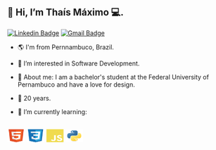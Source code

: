 ## 👋 Hi, I’m Thaís Máximo 💻.

[![Linkedin Badge](https://img.shields.io/badge/-thaismaximoo-7305fa?style=flat-square&logo=Linkedin&logoColor=white&link=https://www.linkedin.com/in/thaismaximoo/)](https://www.linkedin.com/in/thaismaximoo/)
[![Gmail Badge](https://img.shields.io/badge/-tkpm@cin.ufpe.br-7305fa?style=flat-square&logo=Gmail&logoColor=white&link=mailto:tkpm@cin.ufpe.br)](mailto:tkpm@cin.ufpe.br)

- 🌎 I'm from Pernnambuco, Brazil.
- 👀 I’m interested in Software Development.
- 💬 About me: I am a bachelor's student at the Federal University of Pernambuco and have a love for design.
- 🚀 20 years.

- 🌱 I’m currently learning:
<div style="display: inline_block"><br>
  <img align="center" alt="Thaís-HTML" height="30" width="40" src="https://raw.githubusercontent.com/devicons/devicon/master/icons/html5/html5-original.svg">
  <img align="center" alt="Thaís-CSS" height="30" width="40" src="https://raw.githubusercontent.com/devicons/devicon/master/icons/css3/css3-original.svg">
  <img align="center" alt="Thaís-Js" height="30" width="40" src="https://raw.githubusercontent.com/devicons/devicon/master/icons/javascript/javascript-plain.svg">
  <img align="center" alt="Thaís-Python" height="30" width="40" src="https://raw.githubusercontent.com/devicons/devicon/master/icons/python/python-original.svg"> 
</div>
<!---
thaisdk/thaisdk is a ✨ special ✨ repository because its `README.md` (this file) appears on your GitHub profile.
You can click the Preview link to take a look at your changes.
--->
